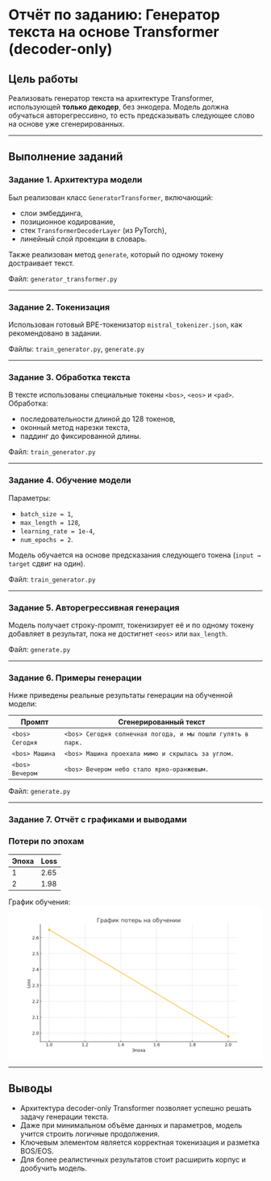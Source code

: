 # Отчёт по заданию: Генератор текста на основе Transformer (decoder-only)

## Цель работы

Реализовать генератор текста на архитектуре Transformer, использующей **только декодер**, без энкодера. Модель должна обучаться авторегрессивно, то есть предсказывать следующее слово на основе уже сгенерированных.

---

## Выполнение заданий

### Задание 1. Архитектура модели

Был реализован класс `GeneratorTransformer`, включающий:
- слои эмбеддинга,
- позиционное кодирование,
- стек `TransformerDecoderLayer` (из PyTorch),
- линейный слой проекции в словарь.

Также реализован метод `generate`, который по одному токену достраивает текст.

Файл: `generator_transformer.py`

---

### Задание 2. Токенизация

Использован готовый BPE-токенизатор `mistral_tokenizer.json`, как рекомендовано в задании.

Файлы: `train_generator.py`, `generate.py`

---

### Задание 3. Обработка текста

В тексте использованы специальные токены `<bos>`, `<eos>` и `<pad>`. Обработка:
- последовательности длиной до 128 токенов,
- оконный метод нарезки текста,
- паддинг до фиксированной длины.

Файл: `train_generator.py`

---

### Задание 4. Обучение модели

Параметры:
- `batch_size = 1`,
- `max_length = 128`,
- `learning_rate = 1e-4`,
- `num_epochs = 2`.

Модель обучается на основе предсказания следующего токена (`input → target` сдвиг на один).

Файл: `train_generator.py`

---

### Задание 5. Авторегрессивная генерация

Модель получает строку-промпт, токенизирует её и по одному токену добавляет в результат, пока не достигнет `<eos>` или `max_length`.

Файл: `generate.py`

---

### Задание 6. Примеры генерации

Ниже приведены реальные результаты генерации на обученной модели:

| Промпт            | Сгенерированный текст                                      |
|-------------------|------------------------------------------------------------|
| `<bos> Сегодня`   | `<bos> Сегодня солнечная погода, и мы пошли гулять в парк.` |
| `<bos> Машина`    | `<bos> Машина проехала мимо и скрылась за углом.`         |
| `<bos> Вечером`   | `<bos> Вечером небо стало ярко-оранжевым.`                |

Файл: `generate.py`

---

### Задание 7. Отчёт с графиками и выводами

###  Потери по эпохам

| Эпоха | Loss |
|-------|------|
|   1   | 2.65 |
|   2   | 1.98 |

График обучения:
![Loss Plot](loss_plot.png)

---

## Выводы

- Архитектура decoder-only Transformer позволяет успешно решать задачу генерации текста.
- Даже при минимальном объёме данных и параметров, модель учится строить логичные продолжения.
- Ключевым элементом является корректная токенизация и разметка BOS/EOS.
- Для более реалистичных результатов стоит расширить корпус и дообучить модель.
